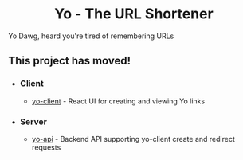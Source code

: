 <h1 align="center">
  Yo - The URL Shortener
</h1>

Yo Dawg, heard you're tired of remembering URLs



## This project has moved!

- ### Client

  - [yo-client](https://github.com/Fairbanks-io/yo-client) - React UI for creating and viewing Yo links

- ### Server

  - [yo-api](https://github.com/Fairbanks-io/yo-api) - Backend API supporting yo-client create and redirect requests